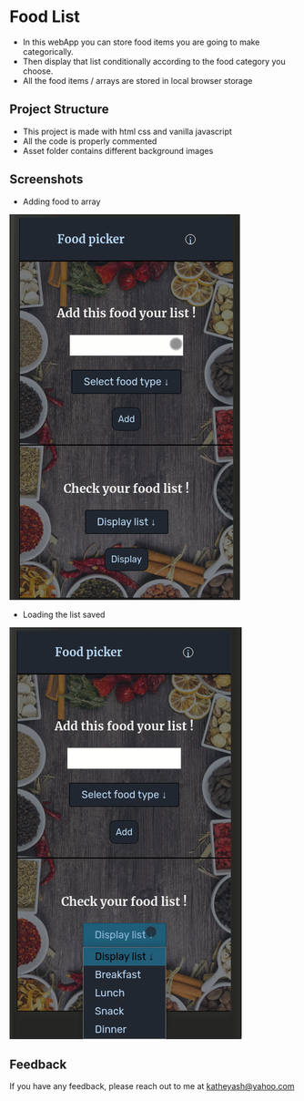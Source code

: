 
# Food List 

- In this webApp you can store food items you are going to make categorically.
- Then display that list conditionally according to the food category you choose.
- All the food items / arrays are stored in local browser storage 

## Project Structure

- This project is made with html css and vanilla javascript
- All the code is properly commented
- Asset folder contains different background images



## Screenshots

- Adding food to array

![ Step 1 ](https://raw.githubusercontent.com/yashkathe/food-list/master/asset/Step1.gif "Add")

- Loading the list saved

![ Phone View ](https://raw.githubusercontent.com/yashkathe/food-list/master/asset/Step2.gif "Load")
## Feedback

If you have any feedback, please reach out to me at katheyash@yahoo.com

